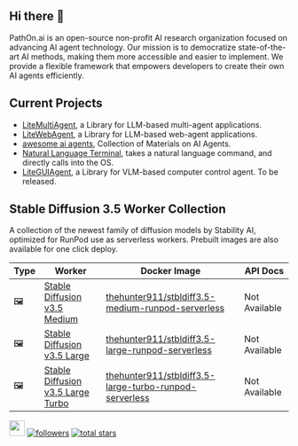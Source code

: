 ## Hi there 👋
PathOn.ai is an open-source non-profit AI research organization focused on advancing AI agent technology. Our mission is to democratize state-of-the-art AI methods, making them more accessible and easier to implement. We provide a flexible framework that empowers developers to create their own AI agents efficiently.

## Current Projects
- [LiteMultiAgent](https://github.com/PathOnAI/LiteMultiAgent), a Library for LLM-based multi-agent applications.
- [LiteWebAgent](https://github.com/PathOnAI/LiteWebAgent), a Library for LLM-based web-agent applications. 
- [awesome ai agents](https://github.com/PathOnAI/awesome-ai-agents), Collection of Materials on AI Agents.
- [Natural Language Terminal](https://github.com/PathOnAI/NaturalLanguageTerminal), takes a natural language command, and directly calls into the OS.
- [LiteGUIAgent](https://github.com/PathOnAI/LiteGUIAgent), a Library for VLM-based computer control agent. To be released.


## Stable Diffusion 3.5 Worker Collection
A collection of the newest family of diffusion models by Stability AI, optimized for RunPod use as serverless workers. Prebuilt images are also available for one click deploy.

| Type | Worker | Docker Image | API Docs |
|------|---------|--------------|-----------|
| 🖼️ | [Stable Diffusion v3.5 Medium](https://github.com/PathOnAI/runpod-stable-diffusion-3.5-medium-worker) | [thehunter911/stbldiff3.5-medium-runpod-serverless](https://hub.docker.com/repository/docker/thehunter911/stbldiff3.5-medium-runpod-serverless/general) | Not Available |
| 🖼️ | [Stable Diffusion v3.5 Large](https://github.com/PathOnAI/runpod-stable-diffusion-3.5-large-worker) | [thehunter911/stbldiff3.5-large-runpod-serverless](https://hub.docker.com/repository/docker/thehunter911/stbldiff3.5-large-runpod-serverless/general) | Not Available |
| 🖼️ | [Stable Diffusion v3.5 Large Turbo](https://github.com/PathOnAI/runpod-stable-diffusion-3.5-large-turbo-worker) | [thehunter911/stbldiff3.5-large-turbo-runpod-serverless](https://hub.docker.com/repository/docker/thehunter911/stbldiff3.5-large-turbo-runpod-serverless/general) | Not Available |

<p></p>
<p></p>

<p align="left">
    <a href="https://discord.gg/XwvEyVhdw3">
        <img src="https://img.shields.io/badge/Community-Discord-8A2BE2" height="28"></a>
    <a href="https://github.com/PathOnAI?tab=followers">
        <img alt="followers" title="Follow me on Github" src="https://custom-icon-badges.demolab.com/github/followers/PathOnAI?color=236ad3&labelColor=1155ba&style=for-the-badge&logo=person-add&label=Follow&logoColor=white"/></a>
    <a href="https://github.com/PathOnAI?tab=repositories&sort=stargazers">
        <img alt="total stars" title="Total stars on GitHub" src="https://custom-icon-badges.demolab.com/github/stars/PathOnAI?color=55960c&style=for-the-badge&labelColor=488207&logo=star"/></a>
</p>
